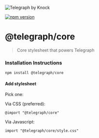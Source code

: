 ![Telegraph by Knock](https://github.com/knocklabs/telegraph/assets/29106675/9b5022e3-b02c-4582-ba57-3d6171e45e44)

[![npm version](https://img.shields.io/npm/v/@telegraph/core.svg)](https://www.npmjs.com/package/@telegraph/core)

# @telegraph/core
> Core stylesheet that powers Telegraph


### Installation Instructions

```
npm install @telegraph/core
```


#### Add stylesheet
Pick one:

Via CSS (preferred):
```
@import "@telegraph/core"
```

Via Javascript:
```
import "@telegraph/core/style.css"
```

